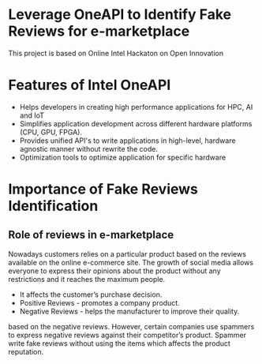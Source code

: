 # Leverage OneAPI to Identify Fake Reviews for e-marketplace
This project is based on Online Intel Hackaton on Open Innovation

# Features of Intel OneAPI
* Helps developers in creating high performance applications for HPC, AI and IoT
* Simplifies application development across different hardware platforms (CPU, GPU, FPGA).
* Provides unified API's to write applications in high-level, hardware agnostic manner without rewrite the code.
* Optimization tools to optimize application for specific hardware
 
# Importance of Fake Reviews Identification
## Role of reviews in e-marketplace
Nowadays customers relies on a particular product based on the reviews available on the
online e-commerce site. The growth of social media allows everyone to express their opinions
about the product without any restrictions and it reaches the maximum people. 
* It affects the customer’s purchase decision.
* Positive Reviews - promotes a company product.
* Negative Reviews - helps the manufacturer to improve their quality. 

based on the negative reviews. However, certain companies use spammers to express
negative reviews against their competitor’s product. Spammer write fake reviews without
using the items which affects the product reputation.
